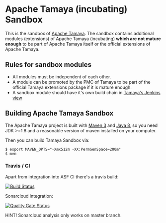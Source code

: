 # Apache Tamaya (incubating) Sandbox

This is the sandbox of [Apache Tamaya](https://tamaya.incubator.apache.org).
The sandbox contains additional modules (extensions)
of Apache Tamaya (incubating) **which are not mature enough**
to be part of Apache Tamaya itself or the official extensions
of Apache Tamaya.

## Rules for sandbox modules

* All modules must be independent of each other.
* A module can be promoted by the PMC of Tamaya
  to be part of the official Tamaya extensions package if it is
  mature enough.
* A sandbox module should have it's own build chain
  in [Tamaya's Jenkins view](https://builds.apache.org/view/S-Z/view/Tamaya/)


## Building Apache Tamaya Sandbox

The Apache Tamaya project is built with [Maven 3](https://maven.apache.org/) and [Java 8](https://java.sun.com/), so you need JDK >=1.8 and a reasonable version of maven
installed on your computer.


Then you can build Tamaya Sandbox via:
```
$ export MAVEN_OPTS="-Xmx512m -XX:PermGenSpace=200m"
$ mvn
```

### Travis / CI

Apart from integration into ASF CI there's a travis build:

[![Build Status](https://travis-ci.org/apache/incubator-tamaya-sandbox.svg?branch=master)](https://travis-ci.org/apache/incubator-tamaya-sandbox/branches)

Sonarcloud integration:

[![Quality Gate Status](https://sonarcloud.io/api/project_badges/measure?project=apache_incubator-tamaya-sandbox&metric=alert_status)](https://sonarcloud.io/dashboard?id=apache_incubator-tamaya-sandbox)

HINT! Sonarcloud analysis only works on master branch.

